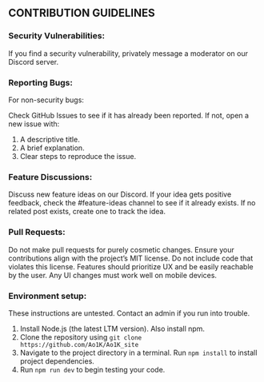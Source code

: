 ## CONTRIBUTION GUIDELINES

### Security Vulnerabilities: 
  If you find a security vulnerability, privately message a moderator on our Discord server.



### Reporting Bugs:
  For non-security bugs:

  Check GitHub Issues to see if it has already been reported.
  If not, open a new issue with:
  1. A descriptive title.
  2. A brief explanation.
  3. Clear steps to reproduce the issue.



### Feature Discussions: 
Discuss new feature ideas on our Discord.
If your idea gets positive feedback, check the #feature-ideas channel to see if it already exists.
If no related post exists, create one to track the idea.



### Pull Requests: 
Do not make pull requests for purely cosmetic changes.
Ensure your contributions align with the project’s MIT license. Do not include code that violates this license.
Features should prioritize UX and be easily reachable by the user.
Any UI changes must work well on mobile devices.



### Environment setup: 
These instructions are untested. Contact an admin if you run into trouble. 

1. Install Node.js (the latest LTM version). Also install npm.
2. Clone the repository using `git clone https://github.com/Ao1K/Ao1K_site`
3. Navigate to the project directory in a terminal. Run `npm install` to install project dependencies.
4. Run `npm run dev` to begin testing your code.